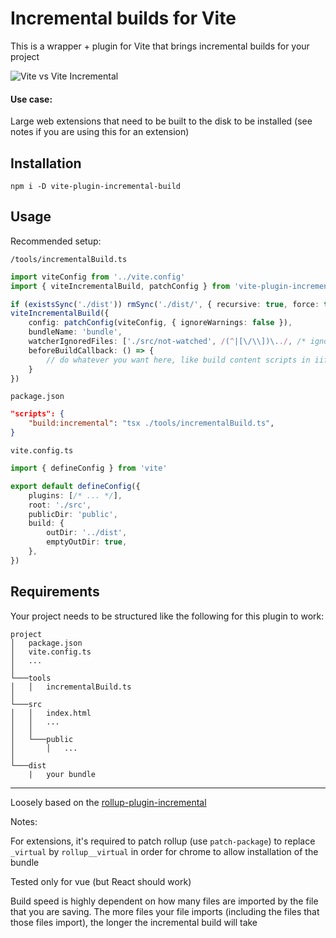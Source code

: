 # Incremental builds for Vite
This is a wrapper + plugin for Vite that brings incremental builds for your project

![Vite vs Vite Incremental](https://github.com/momentumdash/vite-plugin-incremental-build/assets/114431298/e070f60d-8519-4885-823c-8b9477ea8b5a)


#### Use case:

Large web extensions that need to be built to the disk to be installed (see notes if you are using this for an extension)

## Installation

```
npm i -D vite-plugin-incremental-build
```

## Usage

Recommended setup:

`/tools/incrementalBuild.ts`

```ts
import viteConfig from '../vite.config'
import { viteIncrementalBuild, patchConfig } from 'vite-plugin-incremental-build'

if (existsSync('./dist')) rmSync('./dist/', { recursive: true, force: true })
viteIncrementalBuild({
	config: patchConfig(viteConfig, { ignoreWarnings: false }),
	bundleName: 'bundle',
	watcherIgnoredFiles: ['./src/not-watched', /(^|[\/\\])\../, /* ignore dotfiles */],
	beforeBuildCallback: () => {
		// do whatever you want here, like build content scripts in iife mode
	}
})
```

`package.json`

```json
"scripts": {
    "build:incremental": "tsx ./tools/incrementalBuild.ts",
}
```

`vite.config.ts`

```ts
import { defineConfig } from 'vite'

export default defineConfig({
	plugins: [/* ... */],
	root: './src',
	publicDir: 'public',
	build: {
		outDir: '../dist',
		emptyOutDir: true,
	},
})
```

## Requirements

Your project needs to be structured like the following for this plugin to work:

```
project
│   package.json
│   vite.config.ts
│   ...
│
└───tools
│   │   incrementalBuild.ts
│
└───src
│   │   index.html
│   │   ...
│   │   
│   └───public
│       │   ...
│
└───dist
    |   your bundle

```

---

Loosely based on the [rollup-plugin-incremental](https://github.com/mprt-org/rollup-plugin-incremental/)


Notes:

For extensions, it's required to patch rollup (use `patch-package`) to replace `_virtual` by `rollup__virtual` in order for chrome to allow installation of the bundle

Tested only for vue (but React should work)

Build speed is highly dependent on how many files are imported by the file that you are saving. The more files your file imports (including the files that those files import), the longer the incremental build will take
